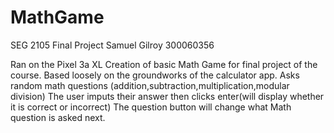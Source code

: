 # MathGame
SEG 2105 Final Project
Samuel Gilroy
300060356

Ran on the Pixel 3a XL
Creation of basic Math Game for final project of the course.
Based loosely on the groundworks of the calculator app.
Asks random math questions (addition,subtraction,multiplication,modular division)
The user imputs their answer then clicks enter(will display whether it is correct or incorrect)
The question button will change what Math question is asked next.
